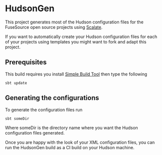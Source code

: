# HudsonGen

This project generates most of the Hudson configuration files for the FuseSource open source projects using [Scalate](http://scalate.fusesource.org/).

If you want to automatically create your Hudson configuration files for each of your projects using templates you might want to fork and adapt this project.

## Prerequisites

This build requires you install [Simple Build Tool](http://code.google.com/p/simple-build-tool/) then type the following

    sbt update
    
    
## Generating the configurations

To generate the configuration files run

    sbt someDir
        
Where someDir is the directory name where you want the Hudson configuration files generated.

Once you are happy with the look of your XML configuration files, you can run the HudsonGen build as a CI build on your Hudson machine.